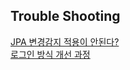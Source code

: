 ## Trouble Shooting 

[JPA 변경감지 적용이 안된다?](https://320hwany.tistory.com/57)   
[로그인 방식 개선 과정](https://320hwany.tistory.com/58)  

